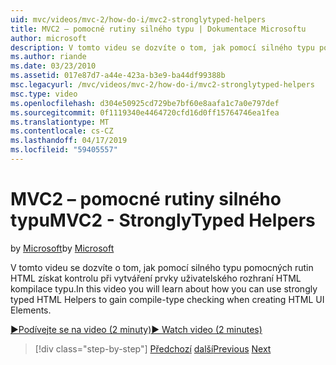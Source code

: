 ```yaml
---
uid: mvc/videos/mvc-2/how-do-i/mvc2-stronglytyped-helpers
title: MVC2 – pomocné rutiny silného typu | Dokumentace Microsoftu
author: microsoft
description: V tomto videu se dozvíte o tom, jak pomocí silného typu pomocných rutin HTML získat kontrolu při vytváření prvky uživatelského rozhraní HTML kompilace typu.
ms.author: riande
ms.date: 03/23/2010
ms.assetid: 017e87d7-a44e-423a-b3e9-ba44df99388b
msc.legacyurl: /mvc/videos/mvc-2/how-do-i/mvc2-stronglytyped-helpers
msc.type: video
ms.openlocfilehash: d304e50925cd729be7bf60e8aafa1c7a0e797def
ms.sourcegitcommit: 0f1119340e4464720cfd16d0ff15764746ea1fea
ms.translationtype: MT
ms.contentlocale: cs-CZ
ms.lasthandoff: 04/17/2019
ms.locfileid: "59405557"
---
```

# <a name="mvc2---stronglytyped-helpers"></a><span data-ttu-id="5de6a-103">MVC2 – pomocné rutiny silného typu</span><span class="sxs-lookup"><span data-stu-id="5de6a-103">MVC2 - StronglyTyped Helpers</span></span>

<span data-ttu-id="5de6a-104">by [Microsoft](https://github.com/microsoft)</span><span class="sxs-lookup"><span data-stu-id="5de6a-104">by [Microsoft](https://github.com/microsoft)</span></span>

<span data-ttu-id="5de6a-105">V tomto videu se dozvíte o tom, jak pomocí silného typu pomocných rutin HTML získat kontrolu při vytváření prvky uživatelského rozhraní HTML kompilace typu.</span><span class="sxs-lookup"><span data-stu-id="5de6a-105">In this video you will learn about how you can use strongly typed HTML Helpers to gain compile-type checking when creating HTML UI Elements.</span></span>

[<span data-ttu-id="5de6a-106">&#9654;Podívejte se na video (2 minuty)</span><span class="sxs-lookup"><span data-stu-id="5de6a-106">&#9654; Watch video (2 minutes)</span></span>](https://channel9.msdn.com/Blogs/ASP-NET-Site-Videos/mvc2-stronglytyped-helpers)

> [!div class="step-by-step"]
> <span data-ttu-id="5de6a-107">[Předchozí](mvc2-html-encoding.md)
> [další](mvc2-model-validation.md)</span><span class="sxs-lookup"><span data-stu-id="5de6a-107">[Previous](mvc2-html-encoding.md)
[Next](mvc2-model-validation.md)</span></span>
